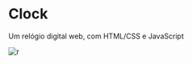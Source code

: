 # Clock
Um relógio digital web, com HTML/CSS e JavaScript

![r](https://user-images.githubusercontent.com/110628541/194779699-02786f6f-4220-4785-af49-0f5d72c5fbb1.JPG)

